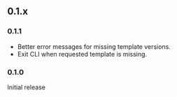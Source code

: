 ## 0.1.x

### 0.1.1

 * Better error messages for missing template versions.
 * Exit CLI when requested template is missing.

### 0.1.0
Initial release
